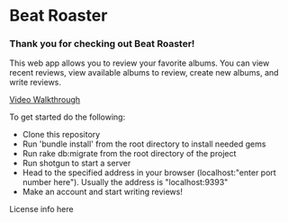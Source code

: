 # Beat Roaster

### Thank you for checking out Beat Roaster!

This web app allows you to review your favorite albums. You can view recent reviews, view available albums to review, create new albums, and write reviews.

[Video Walkthrough](https://youtu.be/cM2Rz2VUbEg)

To get started do the following:

- Clone this repository
- Run 'bundle install' from the root directory to install needed gems
- Run rake db:migrate from the root directory of the project
- Run shotgun to start a server
- Head to the specified address in your browser (localhost:"enter port number here"). Usually the address is "localhost:9393"
- Make an account and start writing reviews!

License info here
